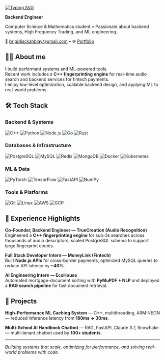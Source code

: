 [![Typing SVG](https://readme-typing-svg.herokuapp.com?font=Fira+Code&size=28&duration=3000&pause=500&color=36BCF7&vCenter=true&width=435&lines=Hi+%F0%9F%91%8B+I'm+Brigidi+Blay;AI+Engineer;Backend+Engineer)](https://git.io/typing-svg)

**Backend Engineer**

Computer Science & Mathematics student • Passionate about backend systems, High Frequency Trading, and ML engineering.

📧 [brigidiackahblay@gmail.com](mailto:brigidiackahblay@gmail.com) • 🌐 [Portfolio]([your-portfolio-link](https://brigidis-portfolio.netlify.app))

## 👨‍💻 About me

I build performant systems and ML-powered tools.  
Recent work includes a **C++ fingerprinting engine** for real-time audio search and backend services for fintech payments.  
I enjoy low-level optimization, scalable backend design, and applying ML to real-world problems.

## 🛠️ Tech Stack

### Backend & Systems

![C++](https://skillicons.dev/icons?i=cpp)
![Python](https://skillicons.dev/icons?i=python)
![Node.js](https://skillicons.dev/icons?i=nodejs)
![Go](https://skillicons.dev/icons?i=go)
![Rust](https://skillicons.dev/icons?i=rust)

### Databases & Infrastructure

![PostgreSQL](https://skillicons.dev/icons?i=postgresql)
![MySQL](https://skillicons.dev/icons?i=mysql)
![Redis](https://skillicons.dev/icons?i=redis)
![MongoDB](https://skillicons.dev/icons?i=mongodb)
![Docker](https://skillicons.dev/icons?i=docker)
![Kubernetes](https://skillicons.dev/icons?i=kubernetes)

### ML & Data

![PyTorch](https://skillicons.dev/icons?i=pytorch)
![TensorFlow](https://skillicons.dev/icons?i=tensorflow)
![FastAPI](https://skillicons.dev/icons?i=fastapi)
![NumPy](https://skillicons.dev/icons?i=numpy)

### Tools & Platforms

![Git](https://skillicons.dev/icons?i=git)
![Linux](https://skillicons.dev/icons?i=linux)
![AWS](https://skillicons.dev/icons?i=aws)
![GCP](https://skillicons.dev/icons?i=gcp)

## 💼 Experience Highlights

**Co-Founder, Backend Engineer — TrueCreation (Audio Recognition)**  
Engineered a **C++ fingerprinting engine** for sub-3s searches across thousands of audio descriptors; scaled PostgreSQL schema to support large fingerprint counts.

**Full Stack Developer Intern — MoneyLink (Fintech)**  
Built **Node.js APIs** for cross-border payments, optimized MySQL queries to reduce API latency by **~40%**.

**AI Engineering Intern — EcoHouse**  
Automated mortgage-document sorting with **PyMuPDF + NLP** and deployed a **RAG search pipeline** for fast document retrieval.

## 🚀 Projects

**High-Performance ML Caching System** — C++, multithreading, ARM NEON — reduced inference latency from **180ms → 30ms**.

**Multi-School AI Handbook Chatbot** — RAG, FastAPI, Claude 3.7, Snowflake — multi-tenant chatbot used by **100+ students**.

---

_Building systems that scale, optimizing for performance, and solving real-world problems with code._
